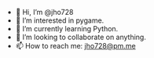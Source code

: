 - 👋 Hi, I’m @jho728
- 👀 I’m interested in pygame.
- 🌱 I’m currently learning Python.
- 💞️ I’m looking to collaborate on anything.
- 📫 How to reach me: jho728@pm.me

<!---
jho728/jho728 is a ✨ special ✨ repository because its `README.md` (this file) appears on your GitHub profile.
You can click the Preview link to take a look at your changes.
--->
